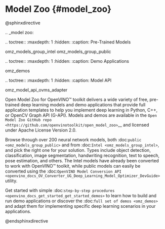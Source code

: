 # Model Zoo {#model_zoo}

@sphinxdirective

.. _model zoo:

.. toctree::
   :maxdepth: 1
   :hidden:
   :caption: Pre-Trained Models

   omz_models_group_intel
   omz_models_group_public

.. toctree::
   :maxdepth: 1
   :hidden:
   :caption: Demo Applications

   omz_demos

.. toctree::
   :maxdepth: 1
   :hidden:
   :caption: Model API

   omz_model_api_ovms_adapter


Open Model Zoo for OpenVINO™ toolkit delivers a wide variety of free, pre-trained deep learning models and demo applications that provide full application templates to help you implement deep learning in Python, C++, or OpenCV Graph API (G-API). Models and demos are available in the `Open Model Zoo GitHub repo <https://github.com/openvinotoolkit/open_model_zoo>`__ and licensed under Apache License Version 2.0.

Browse through over 200 neural network models, both :doc:`public <omz_models_group_public>` and from :doc:`Intel <omz_models_group_intel>`, and pick the right one for your solution. Types include object detection, classification, image segmentation, handwriting recognition, text to speech, pose estimation, and others. The Intel models have already been converted to work with OpenVINO™ toolkit, while public models can easily be converted using the :doc:`OpenVINO Model Conversion API <openvino_docs_OV_Converter_UG_Deep_Learning_Model_Optimizer_DevGuide>` utility.

Get started with simple :doc:`step-by-step procedures <openvino_docs_get_started_get_started_demos>` to learn how to build and run demo applications or discover the :doc:`full set of demos <omz_demos>` and adapt them for implementing specific deep learning scenarios in your applications.

@endsphinxdirective

